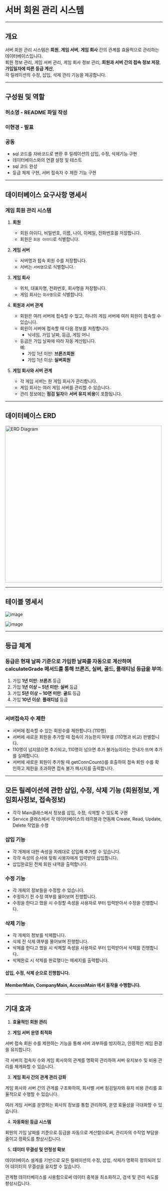 # 서버 회원 관리 시스템

---

## 개요

서버 회원 관리 시스템은 **회원**, **게임 서버**, **게임 회사** 간의 관계를 효율적으로 관리하는 데이터베이스입니다.  
회원 정보 관리, 게임 서버 관리, 게임 회사 정보 관리, **회원과 서버 간의 접속 정보 저장**, **가입일자에 따른 등급 계산**,  
각 릴레이션의 수정, 삽입, 삭제 관리 기능을 제공합니다.

---
## 구성원 및 역할

### 허소영 - README 파일 작성
### 이현경 - 발표

### 공동
   - sql 코드를 자바코드로 변환 후 릴레이션의 삽입, 수정, 삭제기능 구현
   - 데이터베이스와의 연결 설정 및 테스트
   - sql 코드 완성
   - 등급 체제 구현, 서버 접속자 수 제한 기능 구현
---

## 데이터베이스 요구사항 명세서

### 게임 회원 관리 시스템

1. **회원**
   - 회원 아이디, 비밀번호, 이름, 나이, 이메일, 전화번호를 저장합니다.
   - 회원은 `회원 아이디`로 식별합니다.

2. **게임 서버**
   - 서버명과 접속 회원 수를 저장합니다.
   - 서버는 `서버명`으로 식별합니다.

3. **게임 회사**
   - 위치, 대표자명, 전화번호, 회사명을 저장합니다.
   - 게임 회사는 `회사명`으로 식별합니다.

4. **회원과 서버 관계**
   - 회원은 여러 서버에 접속할 수 있고, 하나의 게임 서버에 여러 회원이 접속할 수 있습니다.
   - 회원이 서버에 접속할 때 다음 정보를 저장합니다:
     - 닉네임, 가입 날짜, 등급, 게임 머니
   - 등급은 가입 날짜에 따라 자동 계산됩니다.  
     예: 
     - 가입 1년 미만: **브론즈회원**
     - 가입 1년 이상: **실버회원**

5. **게임 회사와 서버 관계**
   - 각 게임 서버는 한 게임 회사가 관리합니다.
   - 게임 회사는 여러 게임 서버를 관리할 수 있습니다.
   - 관리 정보에는 **점검 일자**와 **서버 유지 비용**이 포함됩니다.

---

## 데이터베이스 ERD

<img src="https://github.com/user-attachments/assets/efd0d412-b963-4b3f-99f6-65aca3f1f76b" alt="ERD Diagram" width="500" />

---

## 테이블 명세서

![image](https://github.com/user-attachments/assets/9606a790-e8b5-462e-9cae-a4fbfca6d385)

![image](https://github.com/user-attachments/assets/c192e442-e79c-49e0-a9e1-5ea77256e834)



---
## 등급 체계

### 등급은 **현재 날짜 기준**으로 가입한 날짜를 자동으로 계산하며 calculateGrade 메서드를 통해 브론즈, 실버, 골드, 플래티넘 등급을 부여:
1. 가입 **1년 미만**: **브론즈** 등급
2. 가입 **1년 이상 ~ 5년 미만**: **실버** 등급
3. 가입 **5년 이상 ~ 10면 미만**: **골드** 등급
4. 가입 **10년 이상**: **플래티넘** 등급

---

### **서버접속자 수 제한**
- 서버에 접속할 수 있는 회원수를 제한합니다.(110명)
- 서버에 새로운 회원을 추가할 때 접속이 가능한지 여부를 (110명과 비교) 판별합니다.
- 110명이 넘지않으면 추가되고, 110명이 넘으면 추가 불가능이라는 안내가 뜨며 추가를 실패합니다.
- 서버에 새로운 회원이 추가될 때 getConnCount()를 호출하여 접속 회원 수를 확인하고 제한을 초과하면 접속 불가 메시지를 출력합니다.

---

## 모든 릴레이션에 관한 삽입, 수정, 삭제 기능 (회원정보, 게임회사정보, 접속정보)
- 각각 Main클래스에서 정보를 삽입, 수정, 삭제할 수 있도록 구현
- Service 클래스에서 각 데이터베이스의 테이블과 연동해 Create, Read, Update, Delete 작업을 수행


### **삽입 기능**
- 각 개체에 대한 속성을 차례대로 삽입해 추가할 수 있습니다.
- 각각 속성의 순서에 맞춰 사용자에게 입력받아 삽입합니다.
- 삽입완료된 전체 회원 내역을 출력합니다.

### **수정 기능**
- 각 개체의 정보들을 수정할 수 있습니다.
- 수정하기 전 수정 여부를 물어보며 진행합니다.
- 수정을 한다고 했을 시 수정할 속성을 사용자로 부터 입력받아서 수정을 진행합니다.

### **삭제 기능**
- 각 개체의 정보를 삭제합니다.
- 삭제 전 삭제 여부를 물어보며 진행합니다.
- 삭제를 한다고 했을 시 삭제할 속성을 사용자로 부터 입력받아서 삭제를 진행합니다. 
- 삭제완료 시 삭제를 완료했다는 메세지를 출력합니다.


#### 삽입, 수정, 삭제 순으로 진행합니다.
#### MemberMain, CompanyMain, AccessMain 에서 동작을 수행합니다.

---

## 기대 효과
1. **효율적인 회원 관리**

2. **게임 서버 운영 최적화**
   
서버 접속 회원 수를 제한하는 기능을 통해 서버 과부하를 방지하고, 안정적인 게임 환경을 유지합니다.

각 서버의 접속자 수와 게임 회사와의 관계를 명확히 관리하여 서버 유지보수 및 비용 관리를 체계화할 수 있습니다.

3. **게임 회사 간의 관계 관리 강화**
   
게임 회사와 서버 간의 관계를 구조화하여, 회사별 서버 점검일자와 유지 비용 관리를 효율적으로 수행할 수 있습니다.

여러 게임 서버를 운영하는 회사의 정보를 통합 관리하여, 운영 효율성을 극대화할 수 있습니다.

4. **자동화된 등급 시스템**
   
회원의 가입 날짜를 기준으로 등급을 자동으로 계산함으로써, 관리자의 수작업 부담을 줄이고 정확도를 향상시킵니다.

5. **데이터 무결성 및 안정성 확보**
   
데이터베이스 설계를 기반으로 모든 릴레이션의 수정, 삽입, 삭제가 명확히 정의되어 있어 데이터의 무결성을 유지할 수 있습니다.

관계형 데이터베이스를 사용함으로써 데이터 중복을 최소화하고, 검색 및 관리 속도를 향상시킵니다.


  

